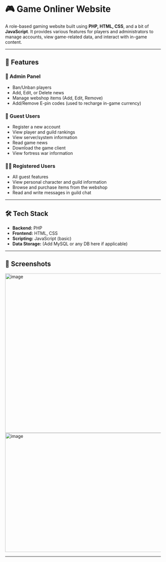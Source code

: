 # 🎮 Game Onliner Website

A role-based gaming website built using **PHP, HTML, CSS**, and a bit of **JavaScript**. It provides various features for players and administrators to manage accounts, view game-related data, and interact with in-game content.

---

## 🚀 Features

### 🔐 Admin Panel
- Ban/Unban players
- Add, Edit, or Delete news
- Manage webshop items (Add, Edit, Remove)
- Add/Remove E-pin codes (used to recharge in-game currency)

### 👥 Guest Users
- Register a new account
- View player and guild rankings
- View server/system information
- Read game news
- Download the game client
- View fortress war information

### 🧑‍💻 Registered Users
- All guest features
- View personal character and guild information
- Browse and purchase items from the webshop
- Read and write messages in guild chat

---

## 🛠 Tech Stack

- **Backend:** PHP  
- **Frontend:** HTML, CSS  
- **Scripting:** JavaScript (basic)  
- **Data Storage:** (Add MySQL or any DB here if applicable)  

---

## 📸 Screenshots

<img width="1060" height="514" alt="image" src="https://github.com/user-attachments/assets/6f104c7b-38e6-4b1b-ac2f-ad6686eca617" />
<img width="798" height="384" alt="image" src="https://github.com/user-attachments/assets/6a889f87-75c6-4fd0-a2fe-85639c265df5" />

---
